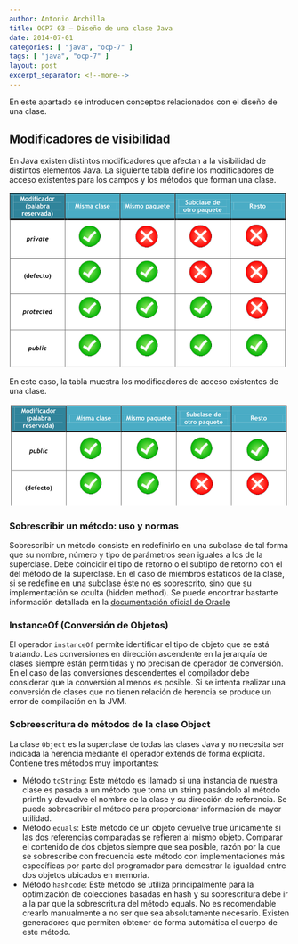 ```yaml
---
author: Antonio Archilla
title: OCP7 03 – Diseño de una clase Java
date: 2014-07-01
categories: [ "java", "ocp-7" ]
tags: [ "java", "ocp-7" ]
layout: post
excerpt_separator: <!--more-->
---
```


En este apartado se introducen conceptos relacionados con el diseño de una clase.

<!--more-->

## Modificadores de visibilidad

En Java existen distintos modificadores que afectan a la visibilidad de distintos elementos Java.
La siguiente tabla define los modificadores de acceso existentes para los campos y los métodos que forman una clase.

![](/assets/posts/java/ocp-7/2014-07-01-ocp7_03_diseno_de_una_clase_java_fig1.png)

En este caso, la tabla muestra los modificadores de acceso existentes de una clase.

![](/assets/posts/java/ocp-7/2014-07-01-ocp7_03_diseno_de_una_clase_java_fig2.png)

### Sobrescribir un método: uso y normas

Sobrescribir un método consiste en redefinirlo en una subclase de tal forma que su nombre, número y tipo de parámetros sean iguales a los de la superclase.
Debe coincidir el tipo de retorno o el subtipo de retorno con el del método de la superclase.
En el caso de miembros estáticos de la clase, si se redefine en una subclase éste no es sobrescrito, sino que su implementación se oculta (hidden method). 
Se puede encontrar bastante información detallada en la [documentación oficial de Oracle](http://docs.oracle.com/javase/tutorial/java/IandI/override.html)

### InstanceOf (Conversión de Objetos)

El operador `instanceOf`  permite identificar el tipo de objeto que se está tratando.
Las conversiones en dirección ascendente en la jerarquía de clases siempre están permitidas y no precisan de operador de conversión.
En el caso de las conversiones descendentes el compilador debe considerar que la conversión al menos es posible.
Si se intenta realizar una conversión de clases que no tienen relación de herencia se produce un error de compilación en la JVM.

### Sobreescritura de métodos de la clase Object

La clase `Object` es la superclase de todas las clases Java y no necesita ser indicada la herencia mediante el operador extends de forma explícita.
Contiene tres métodos muy importantes:

- Método `toString`: Este método es llamado si una instancia de nuestra clase es pasada a un método que toma un string  pasándolo al método println y devuelve el nombre de la clase y su dirección de referencia.
Se puede sobrescribir el método para proporcionar información de mayor utilidad.
- Método `equals`: Este método de un objeto devuelve true únicamente si las dos referencias comparadas se refieren al mismo objeto.
Comparar el contenido de dos objetos siempre que sea posible, razón por la que se sobrescribe con frecuencia este método con implementaciones más específicas por parte del programador para demostrar la igualdad entre dos objetos ubicados en memoria.
- Método `hashcode`: Este método se utiliza principalmente para la optimización de colecciones basadas en hash y su sobrescritura debe ir a la par que la sobrescritura del método equals.
No es recomendable crearlo manualmente a no ser que sea absolutamente necesario.
Existen generadores que permiten obtener de forma automática el cuerpo de este método.
